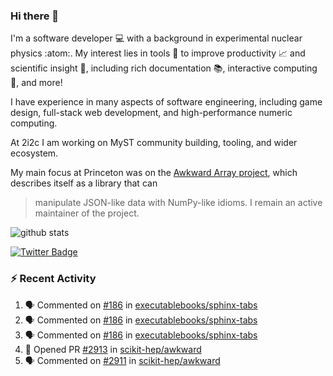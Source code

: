 ### Hi there 👋 

I'm a software developer 💻 with a background in experimental nuclear physics :atom:. My interest lies in tools :wrench: to improve productivity :chart_with_upwards_trend: and scientific insight :telescope:, including rich documentation 📚, interactive computing 🧮, and more! 

I have experience in many aspects of software engineering, including game design, full-stack web development, and high-performance numeric computing. 

At 2i2c I am working on MyST community building, tooling, and wider ecosystem. 

My main focus at Princeton was on the [Awkward Array project](awkward-array.org/), which describes itself as a library that can 
> manipulate JSON-like data with NumPy-like idioms. I remain an active maintainer of the project. 

![github stats](https://github-readme-stats.vercel.app/api?username=agoose77&show_icons=true&hide_rank=true&hide_title=true&bg_color=30,e76445,904e95&text_color=efe3ec&icon_color=efe3ec)
<!--
**agoose77/agoose77** is a ✨ _special_ ✨ repository because its `README.md` (this file) appears on your GitHub profile.

Here are some ideas to get you started:

- 🔭 I’m currently working on ...
- 🌱 I’m currently learning ...
- 👯 I’m looking to collaborate on ...
- 🤔 I’m looking for help with ...
- 💬 Ask me about ...
- 📫 How to reach me: ...
- 😄 Pronouns: ...
- ⚡ Fun fact: ...
-->

[![Twitter Badge](https://img.shields.io/twitter/follow/agoose77?style=flat-square&logo=Twitter&logoColor=white&color=cornflowerblue)](https://twitter.com/agoose77)

### :zap: Recent Activity

<!--START_SECTION:activity-->
1. 🗣 Commented on [#186](https://github.com/executablebooks/sphinx-tabs/pull/186#issuecomment-1867456887) in [executablebooks/sphinx-tabs](https://github.com/executablebooks/sphinx-tabs)
2. 🗣 Commented on [#186](https://github.com/executablebooks/sphinx-tabs/pull/186#issuecomment-1867031856) in [executablebooks/sphinx-tabs](https://github.com/executablebooks/sphinx-tabs)
3. 🗣 Commented on [#186](https://github.com/executablebooks/sphinx-tabs/pull/186#issuecomment-1866867621) in [executablebooks/sphinx-tabs](https://github.com/executablebooks/sphinx-tabs)
4. 💪 Opened PR [#2913](https://github.com/scikit-hep/awkward/pull/2913) in [scikit-hep/awkward](https://github.com/scikit-hep/awkward)
5. 🗣 Commented on [#2911](https://github.com/scikit-hep/awkward/issues/2911#issuecomment-1865440604) in [scikit-hep/awkward](https://github.com/scikit-hep/awkward)
<!--END_SECTION:activity-->
